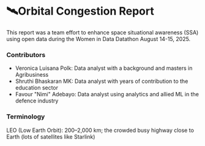 # 🛰️Orbital Congestion Report

This report was a team effort to enhance space situational awareness (SSA) using open data during the Women in Data Datathon August 14-15, 2025.

### Contributors
- Veronica Luisana Polk: Data analyst with a background and masters in Agribusiness
- Shruthi Bhaskaran MK: Data analyst with years of contribution to the education sector
- Favour "Nimi" Adebayo: Data analyst using analytics and allied ML in the defence industry

### Terminology
LEO (Low Earth Orbit): 200–2,000 km; the crowded busy highway close to Earth (lots of satellites like Starlink)
